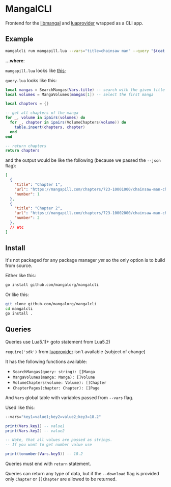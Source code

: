# MangalCLI

Frontend for the [libmangal](https://github.com/mangalorg/libmangal) and
[luaprovider](https://github.com/mangalorg/luaprovider) wrapped
as a CLI app.

## Example

```bash
mangalcli run mangapill.lua --vars="title=chainsaw man" --query "$(cat query.lua)" --json
```

**...where**:

`mangapill.lua` looks like [this](https://github.com/mangalorg/saturno/blob/261c5739eacb73525fbe52705b8862a11c14040f/luas/mangapill.lua);

`query.lua` looks like this:

```lua
local mangas = SearchMangas(Vars.title) -- search with the given title
local volumes = MangaVolumes(mangas[1]) -- select the first manga

local chapters = {}

-- get all chapters of the manga
for _, volume in ipairs(volumes) do
  for _, chapter in ipairs(VolumeChapters(volume)) do
    table.insert(chapters, chapter)
  end
end

-- return chapters
return chapters
```

and the output would be like the following (because we passed the `--json` flag):

```json
[
  {
    "title": "Chapter 1",
    "url": "https://mangapill.com/chapters/723-10001000/chainsaw-man-chapter-1",
    "number": 1
  },
  {
    "title": "Chapter 2",
    "url": "https://mangapill.com/chapters/723-10002000/chainsaw-man-chapter-2",
    "number": 2
  },
  // etc
]
```

## Install

It's not packaged for any package manager *yet*
so the only option is to build from source.

Either like this:

```bash
go install github.com/mangalorg/mangalcli
```

Or like this:

```bash
git clone github.com/mangalorg/mangalcli
cd mangalcli
go install .
```

## Queries

Queries use Lua5.1(+ goto statement from Lua5.2)

`require('sdk')` from [luaprovider](https://github.com/mangalorg/luaprovider)
isn't available (subject of change)

It has the following functions available:

- `SearchMangas(query: string): []Manga`
- `MangaVolumes(manga: Manga): []Volume`
- `VolumeChapters(volume: Volume): []Chapter`
- `ChapterPages(chapter: Chapter): []Page`

And `Vars` global table with variables passed from `--vars` flag.

Used like this:

```bash
--vars="key1=value1;key2=value2;key3=18.2"
```

```lua
print(Vars.key1) -- value1
print(Vars.key2) -- value2

-- Note, that all values are passed as strings.
-- If you want to get number value use

print(tonumber(Vars.key3)) -- 18.2
```

Queries must end with `return` statement.

Queries can return any type of data,
but if the `--download` flag is provided only `Chapter` or `[]Chapter` are allowed
to be returned.